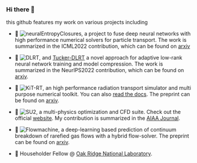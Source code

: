 ### Hi there 👋

this github features my work on various projects including

- 🔭 ![neuralEntropyClosures](https://github.com/ScSteffen/neuralEntropyClosures), a project to fuse deep neural networks with high performance numerical solvers for particle transport. The work is summarized in the ICML2022 contribution, which can be found on [arxiv](https://arxiv.org/abs/2201.10364)

- 🔭 ![DLRT](https://github.com/CSMMLab/DLRANet), and [Tucker-DLRT](https://github.com/emabuell/Tucker-DLRT) a novel approach for adaptive low-rank neural network training and model compression. The work is summarized in the NeurIPS2022 contribution, which can be found on [arxiv](https://arxiv.org/abs/2205.13571).

- 🔭 ![KiT-RT](https://github.com/CSMMLab/KiT-RT), an high performance radiation transport simulator and multi purpose numerical toolkit. You can also [read the docs]( https://kit-rt.readthedocs.io/en/develop/index.html). The preprint can be found on [arxiv](https://arxiv.org/abs/2205.08417).

- 🔭 ![SU2](https://github.com/su2code/SU2), a multi-physics optimization and CFD suite. Check out the official [website](https://su2code.github.io/). My contribution is summarized in the [AIAA Journal](https://arc.aiaa.org/doi/abs/10.2514/1.J059983?af=R&utm_source=researcher_app&utm_medium=referral&utm_campaign=RESR_MRKT_Researcher_inbound).

- 🔭 ![Flowmachine](https://github.com/CSMMLab/Flowmachine), a deep-learning based prediction of continuum breakdown of rarefied gas flows with a hybrid flow-solver. The preprint can be found on [arxiv](https://arxiv.org/abs/2203.02933).


- 🌱 Householder Fellow @ [Oak Ridge National Laboratory](https://www.ornl.gov/).


